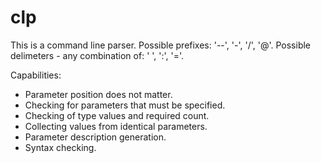 # clp
 
This is a command line parser.
Possible prefixes: '--', '-', '/', '@'.
Possible delimeters - any combination of: ' ', ':', '='.

Capabilities:
 - Parameter position does not matter.
 - Checking for parameters that must be specified.
 - Checking of type values and required count.
 - Collecting values from identical parameters.
 - Parameter description generation.
 - Syntax checking.
 
 
